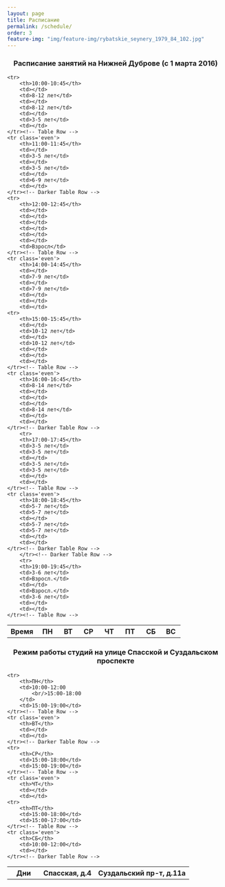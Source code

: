 ```yaml
---
layout: page
title: Расписание
permalink: /schedule/
order: 3
feature-img: "img/feature-img/rybatskie_seynery_1979_84_102.jpg"
---
```

<!-- <iframe src="https://www.google.com/calendar/embed?showTabs=0&amp;showTz=0&amp;height=600&amp;wkst=2&amp;hl=ru&amp;bgcolor=%23ffffff&amp;src=l59ne418c4nhttsgp728nms9s0%40group.calendar.google.com&amp;color=%2329527A&amp;ctz=Europe%2FMoscow" style=" border-width:0 " width="800" height="600" frameborder="0" scrolling="no"></iframe> -->
<a name = "schedule-nizhnyaya_dubrova"></a>
<center><h3>Расписание занятий на Нижней Дуброве (с 1 марта 2016)</h3></center>

<table class="gray-table" cellspacing='0'> <!-- cellspacing='0' is important, must stay -->
	<tr>
		<th width="17%">Время</th>
		<th>ПН</th>
		<th>ВТ</th>
		<th>СР</th>
		<th>ЧТ</th>
		<th>ПТ</th>
		<th>СБ</th>
		<th  width="11%">ВС</th>
	</tr><!-- Table Header -->
    
	<tr>
		<th>10:00-10:45</th>
		<td></td>
		<td>8-12 лет</td>
		<td></td>
		<td>8-12 лет</td>
		<td></td>
		<td>3-5 лет</td>
		<td></td>
	</tr><!-- Table Row -->
	<tr class='even'>
		<th>11:00-11:45</th>
		<td></td>
		<td>3-5 лет</td>
		<td></td>
		<td>3-5 лет</td>
		<td></td>
		<td>6-9 лет</td>
		<td></td>
	</tr><!-- Darker Table Row -->
	<tr>
		<th>12:00-12:45</th>
		<td></td>
		<td></td>
		<td></td>
		<td></td>
		<td></td>
		<td></td>
		<td>Взросл</td>
	</tr><!-- Table Row -->
	<tr class='even'>
		<th>14:00-14:45</th>
		<td></td>
		<td>7-9 лет</td>
		<td></td>
		<td>7-9 лет</td>
		<td></td>
		<td></td>
		<td></td>
	<tr>
		<th>15:00-15:45</th>
		<td></td>
		<td>10-12 лет</td>
		<td></td>
		<td>10-12 лет</td>
		<td></td>
		<td></td>
		<td></td>
	</tr><!-- Table Row -->
	<tr class='even'>
		<th>16:00-16:45</th>
		<td>8-14 лет</td>
		<td></td>
		<td></td>
		<td></td>
		<td>8-14 лет</td>
		<td></td>
		<td></td>
	</tr><!-- Darker Table Row -->
		<tr>
		<th>17:00-17:45</th>
		<td>3-5 лет</td>
		<td>3-5 лет</td>
		<td></td>
		<td>3-5 лет</td>
		<td>3-5 лет</td>
		<td></td>
		<td></td>
	</tr><!-- Table Row -->
	<tr class='even'>
		<th>18:00-18:45</th>
		<td>5-7 лет</td>
		<td>5-7 лет</td>
		<td></td>
		<td>5-7 лет</td>
		<td>5-7 лет</td>
		<td></td>
		<td></td>
	</tr><!-- Darker Table Row -->
		</tr><!-- Darker Table Row -->
		<tr>
		<th>19:00-19:45</th>
		<td>3-6 лет</td>
		<td>Взросл.</td>
		<td></td>
		<td>Взросл.</td>
		<td>3-6 лет</td>
		<td></td>
		<td></td>
	</tr><!-- Table Row -->
</table>

<a name = "schedule-spasskaya-i-suzdalsky"></a>
<center><h3>Режим работы студий на улице Спасской и Суздальском проспекте</h3></center>


<table class="gray-table" cellspacing='0'> <!-- cellspacing='0' is important, must stay -->
	<tr>
		<th width="18%">Дни</th>
		<th>Спасская, д.4</th>
		<th>Суздальский пр-т, д.11а</th>
	</tr><!-- Table Header -->
    
	<tr>
		<th>ПН</th>
		<td>10:00-12:00
			<br/>15:00-18:00
		</td>
		<td>15:00-19:00</td>
	</tr><!-- Table Row -->
	<tr class='even'>
		<th>ВТ</th>
		<td></td>
		<td></td>
	</tr><!-- Darker Table Row -->
	<tr>
		<th>СР</th>
		<td>15:00-18:00</td>
		<td>15:00-19:00</td>
	</tr><!-- Table Row -->
	<tr class='even'>
		<th>ЧТ</th>
		<td></td>
		<td></td>
	<tr>
		<th>ПТ</th>
		<td>15:00-18:00</td>
		<td>15:00-17:00</td>
	</tr><!-- Table Row -->
	<tr class='even'>
		<th>СБ</th>
		<td>10:00-12:00</td>
		<td></td>
	</tr><!-- Darker Table Row -->
</table>


